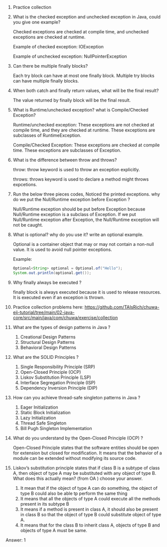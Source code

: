 1. Practice collection
2. What is the checked exception and unchecked exception in Java, could you give one example?

    Checked exceptions are checked at complie time, and unchecked exceptions are checked at runtime.

    Example of checked exception: IOException

    Example of unchecked exception: NullPointerException
    
3. Can there be multiple finally blocks?

    Each try block can have at most one finally block.
    Multiple try blocks can have multiple finally blocks.

4. When both catch and finally return values, what will be the final result?

      The value returned by finally block will be the final result.

5. What is Runtime/unchecked exception? what is Compile/Checked Exception?

      Runtime/unchecked exception: These exceptions are not checked at compile time, and they are checked at runtime. These exceptions are subclasses of RuntimeException.
   
      Compile/Checked Exception: These exceptions are checked at compile time. These exceptions are subclasses of Exception.

6. What is the difference between throw and throws?

      throw: throw keyword is used to throw an exception explicitly.
      
      throws: throws keyword is used to declare a method might throws expcetions.

7. Run the below three pieces codes, Noticed the printed exceptions. why do we put the Null/Runtime exception before Exception ?

    Null/Runtime exception should be put before Exception because Null/Runtime exception is a subclass of Exception. If we put Null/Runtime exception after Exception, the Null/Runtime exception will not be caught.

7. What is optional? why do you use it? write an optional example.

      Optional is a container object that may or may not contain a non-null value. It is used to avoid null pointer exceptions. 
   
      Example:
      ```java
      Optional<String> optional = Optional.of("Hello");
      System.out.println(optional.get());
      ```

8. Why finally always be executed ?

      finally block is always executed because it is used to release resources. It is executed even if an exception is thrown.

9. Practice collection problems here: https://github.com/TAIsRich/chuwa-eij-tutorial/tree/main/02-java-core/src/main/java/com/chuwa/exercise/collection
10. What are the types of design patterns in Java ?

      1. Creational Design Patterns
      2. Structural Design Patterns
      3. Behavioral Design Patterns

11. What are the SOLID Principles ?

      1. Single Responsibility Principle (SRP)
      2. Open-Closed Principle (OCP)
      3. Liskov Substitution Principle (LSP)
      4. Interface Segregation Principle (ISP)
      5. Dependency Inversion Principle (DIP)

12. How can you achieve thread-safe singleton patterns in Java ?

      1. Eager Initialization
      2. Static Block Initialization
      3. Lazy Initialization
      4. Thread Safe Singleton
      5. Bill Pugh Singleton Implementation

13. What do you understand by the Open-Closed Principle (OCP) ?

      Open-Closed Principle states that the software entities should be open for extension but closed for modification. It means that the behavior of a module can be extended without modifying its source code.

14. Liskov’s substitution principle states that if class B is a subtype of class A, then object of type A may be
substituted with any object of type B. What does this actually mean? (from OA ) choose your answer.

      1. It mean that if the object of type A can do something, the object of type B could also be able tp
      perform the same thing
      2. It means that all the objects of type A could execute all the methods present in its subtype B
      3. It means if a method is present in class A, it should also be present in class B so that the object of
      type B could substitute object of type A.
      4. It means that for the class B to inherit class A, objects of type B and objects of type A must be same.

   Answer: 1



